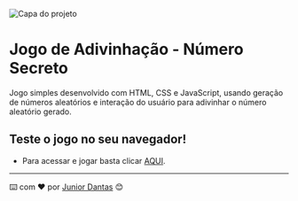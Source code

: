 ![Capa do projeto](https://gcdnb.pbrd.co/images/UVEY77V4lAJ9.png?o=1)
# Jogo de Adivinhação - Número Secreto

Jogo simples desenvolvido com HTML, CSS e JavaScript, usando geração de números aleatórios e interação do usuário para adivinhar o número aleatório gerado.

## Teste o jogo no seu navegador!

* Para acessar e jogar basta clicar [AQUI](https://juniord-dev.github.io/jogo-adivinhacao/).

---
⌨️ com ❤️ por [Junior Dantas](https://github.com/juniord-dev) 😊
